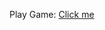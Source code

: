 Play Game: [Click me]([https://example.com](https://play.unity.com/en/games/c0e2998b-b2cc-4300-b101-622643f4dc8a/super-mini-game))
